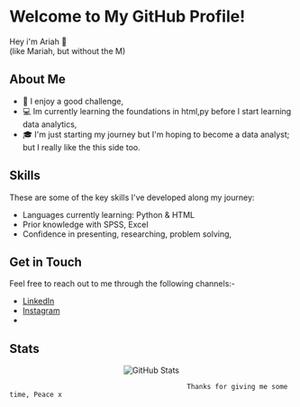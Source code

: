 # Welcome to My GitHub Profile!

Hey i'm Ariah 👋 <br>
(like Mariah, but without the M) 

## About Me

- 🌱 I enjoy a good challenge, 
- 💻 Im currently learning the foundations in html,py before I start learning data analytics,
- 🎓 I'm just starting my journey but I'm hoping to become a data analyst; but I really like the this side too. 


## Skills

These are some of the key skills I've developed along my journey:

- Languages currently learning: Python & HTML
- Prior knowledge with SPSS, Excel
- Confidence in presenting, researching, problem solving, 


## Get in Touch

Feel free to reach out to me through the following channels:- 
- [LinkedIn](https://www.linkedin.com/in/ariah-fernandes-68bb95167)
- [Instagram](https://www.instagram.com/xariyahx)
- 

## Stats

<p align="center">
  <img src="https://github-readme-stats.vercel.app/api?username=Ariah3&show_icons=true&theme=dark" alt="GitHub Stats">
</p>

                                                Thanks for giving me some time, Peace x

